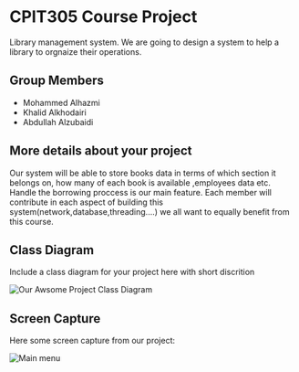 # CPIT305 Course Project
Library management system. We are going to design a system to help a library to orgnaize their operations.

## Group Members
- Mohammed Alhazmi
- Khalid Alkhodairi
- Abdullah Alzubaidi

## More details about your project
Our system will be able to store books data in terms of which section it belongs on, how many of each book is available ,employees data etc. Handle the borrowing proccess is our main feature. Each member will contribute in each aspect of building this system(network,database,threading....) we all want to equally benefit from this course. 


## Class Diagram
Include a class diagram for your project here with short discrition

![Our Awsome Project Class Diagram](/images/class-diagram.png)


## Screen Capture
Here some screen capture from our project:

![Main menu](/images/capture01.png)

